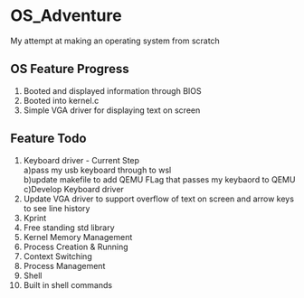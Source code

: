 # OS_Adventure
My attempt at making an operating system from scratch  
  
OS Feature Progress  
--------------------
1. Booted and displayed information through BIOS
2. Booted into kernel.c 
3. Simple VGA driver for displaying text on screen

Feature Todo  
-------------------
1. Keyboard driver - Current Step  
    a)pass my usb keyboard through to wsl  
    b)update makefile to add QEMU FLag that passes my keybaord to QEMU  
    c)Develop Keyboard driver  
2. Update VGA driver to support overflow of text on screen and arrow keys to see line history
3. Kprint  
4. Free standing std library  
5. Kernel Memory Management  
6. Process Creation & Running  
7. Context Switching  
8. Process Management  
9. Shell  
10. Built in shell commands  
